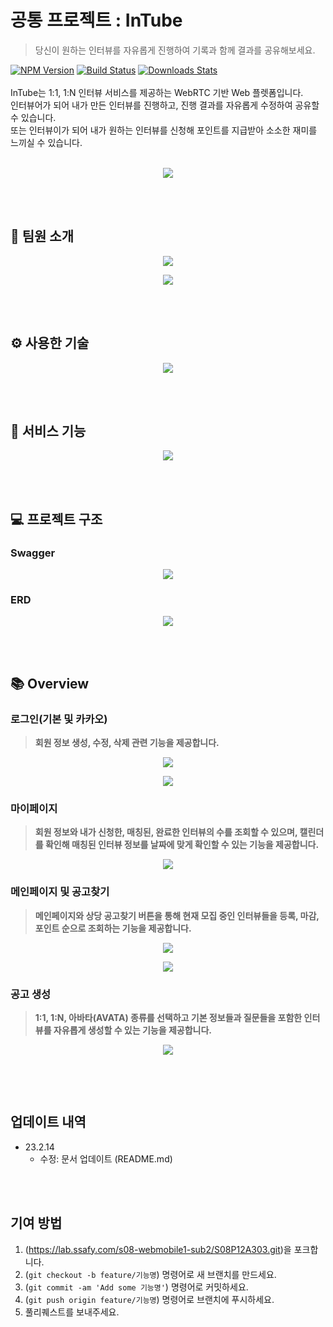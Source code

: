# 공통 프로젝트 : InTube
> 당신이 원하는 인터뷰를 자유롭게 진행하여 기록과 함께 결과를 공유해보세요. 

[![NPM Version][npm-image]][npm-url]
[![Build Status][travis-image]][travis-url]
[![Downloads Stats][npm-downloads]][npm-url]
<br/><br/>
InTube는 1:1, 1:N 인터뷰 서비스를 제공하는 WebRTC 기반 Web 플렛폼입니다.  
인터뷰어가 되어 내가 만든 인터뷰를 진행하고, 진행 결과를 자유롭게 수정하여 공유할 수 있습니다.  
또는 인터뷰이가 되어 내가 원하는 인터뷰를 신청해 포인트를 지급받아 소소한 재미를 느끼실 수 있습니다.
<br/><br/>
<p align="center"><img src= "/uploads/aa5704650b97f9dd74ec9acef8f78f78/Intube_Image_1.png"></p>

<br/><br/>

## 🚀 팀원 소개
<p align="center"><img src= "/uploads/c0643e97c73f6aa7a5f256257f803347/InTube_팀원소개_1_.png"></p>
<p align="center"><img src= "/uploads/df049f0cb8a42a8d22b9db8802dda676/InTube_팀원소개_2_.png"></p>

<br/><br/>

## ⚙ 사용한 기술
<p align="center"><img src= "/uploads/ed5791c9713cbd79a9dfcf2ac08152ef/image.png"></p>

<br/><br/>

## 📝 서비스 기능
<p align="center"><img src= "/uploads/a8015eda968fb8a5a030d9fe300e98c1/Intube_Image_2.png"></p>

<br/><br/>

## 💻 프로젝트 구조

### Swagger  

<p align="center"><img src= "/uploads/340eec0d2c02545b318550fae9a43053/Intube_Swagger.png"></p>

### ERD 

<center><img src= "/uploads/33f21758b0630d83e1772a4a9103a31f/InTube_ERD.png"></center>

<br/><br/>

## 📚 Overview

### 로그인(기본 및 카카오)
> **회원 정보 생성, 수정, 삭제 관련 기능을 제공합니다.**

<p align="center"><img src= "/uploads/ffe9b7a668ca0e19de512aaf94e46d8f/InTube_기존로그인_스킨.png"></p>
<p align="center"><img src= "/uploads/2b0ac850d4f0547a5944e6dcc7b798ed/InTube_카카오로그인.png"></p>

### 마이페이지
> **회원 정보와 내가 신청한, 매칭된, 완료한 인터뷰의 수를 조회할 수 있으며, 캘린더를 확인해 매칭된 인터뷰 정보를 날짜에 맞게 확인할 수 있는 기능을 제공합니다.**

<p align="center"><img src= "/uploads/985b03b175bb5e6440ef04759e04fa9c/InTube_마이페이지_스킨.png"></p>

### 메인페이지 및 공고찾기
> **메인페이지와 상당 공고찾기 버튼을 통해 현재 모집 중인 인터뷰들을 등록, 마감, 포인트 순으로 조회하는 기능을 제공합니다.**

<p align="center"><img src= "/uploads/0be297088839792486ffa9a1c392828b/InTube_메인페이지_스킨.png"></p>
<p align="center"><img src= "/uploads/dc538be30c488b1f2e37ceb31437eca2/InTube_인터뷰_찾기_스킨.png"></p>

### 공고 생성
> **1:1, 1:N, 아바타(AVATA) 종류를 선택하고 기본 정보들과 질문들을 포함한 인터뷰를 자유롭게 생성할 수 있는 기능을 제공합니다.**

<p align="center"><img src= "/uploads/0a1bef2d0b5c0635a552e1931d700e7d/InTube_인터뷰만들기_스킨.png"></p>
<p align="center"><img src= ""></p>

<br/><br/>

## 업데이트 내역

* 23.2.14
    * 수정: 문서 업데이트 (README.md)

<br/><br/>

## 기여 방법

1. (<https://lab.ssafy.com/s08-webmobile1-sub2/S08P12A303.git>)을 포크합니다.
2. (`git checkout -b feature/기능명`) 명령어로 새 브랜치를 만드세요.
3. (`git commit -am 'Add some 기능명'`) 명령어로 커밋하세요.
4. (`git push origin feature/기능명`) 명령어로 브랜치에 푸시하세요. 
5. 풀리퀘스트를 보내주세요.

<!-- Markdown link & img dfn's -->
[npm-image]: https://img.shields.io/npm/v/datadog-metrics.svg?style=flat-square
[npm-url]: https://npmjs.org/package/datadog-metrics
[npm-downloads]: https://img.shields.io/npm/dm/datadog-metrics.svg?style=flat-square
[travis-image]: https://img.shields.io/travis/dbader/node-datadog-metrics/master.svg?style=flat-square
[travis-url]: https://travis-ci.org/dbader/node-datadog-metrics
[wiki]: https://github.com/yourname/yourproject/wiki
